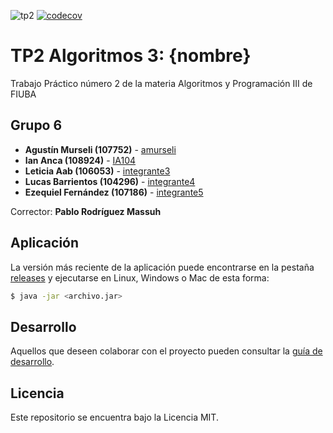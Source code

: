 ![tp2](https://github.com/LucasMBarrientos/algo3_tp2/actions/workflows/build.yml/badge.svg) [![codecov](https://codecov.io/gh/LucasMBarrientos/algo3_tp2/branch/master/graph/badge.svg)](https://codecov.io/gh/LucasMBarrientos/algo3_tp2)

# TP2 Algoritmos 3: {nombre} 

Trabajo Práctico número 2 de la materia Algoritmos y Programación III de FIUBA

## Grupo 6

* **Agustín Murseli (107752)** - [amurseli](https://github.com/amurseli)
* **Ian Anca (108924)** - [IA104](https://github.com/IA104)
* **Leticia Aab (106053)** - [integrante3](https://github.com/LetiAab)
* **Lucas Barrientos (104296)** - [integrante4](https://github.com/LucasMBarrientos)
* **Ezequiel Fernández (107186)** - [integrante5](https://github.com/Ezequiel2024)

Corrector: **Pablo Rodríguez Massuh**

## Aplicación

La versión más reciente de la aplicación puede encontrarse en la pestaña [releases](https://github.com/LucasMBarrientos/algo3_tp2/releases/latest) y ejecutarse en Linux, Windows o Mac de esta forma:

```bash
$ java -jar <archivo.jar>
```

## Desarrollo

Aquellos que deseen colaborar con el proyecto pueden consultar la [guía de desarrollo](./docs/Desarrollo.md).

## Licencia

Este repositorio se encuentra bajo la Licencia MIT.
